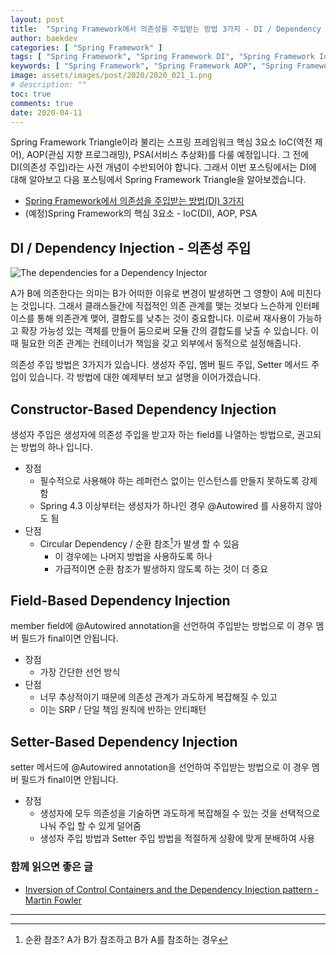 ```yaml
---
layout: post
title:  "Spring Framework에서 의존성을 주입받는 방법 3가지 - DI / Dependency Injection"
author: baekdev
categories: [ "Spring Framework" ]
tags: [ "Spring Framework", "Spring Framework DI", "Spring Framework IoC" ]
keywords: [ "Spring Framework", "Spring Framework AOP", "Spring Framework IoC", "Spring Framework PSA", "Spring Framework DI", "스프링 IoC", "스프링 AOP", "스프링 PSA" ]
image: assets/images/post/2020/2020_021_1.png  
# description: ""  
toc: true
comments: true  
date: 2020-04-11  
---   
```


Spring Framework Triangle이라 불리는 스프링 프레임워크 핵심 3요소 IoC(역전 제어), AOP(관심 지향 프로그래밍), PSA(서비스 추상화)를 다룰 예정입니다. 
그 전에 DI(의존성 주입)라는 사전 개념이 수반되어야 합니다. 그래서 이번 포스팅에서는 DI에 대해 알아보고 다음 포스팅에서 Spring Framework Triangle을 알아보겠습니다.  

- <a href="{{site.url}}{{site.baseUrl}}/post/21" target="_blank">Spring Framework에서 의존성을 주입받는 방법(DI) 3가지</a>  
- (예정)Spring Framework의 핵심 3요소 - IoC(DI), AOP, PSA  


## DI / Dependency Injection - 의존성 주입  

![The dependencies for a Dependency Injector](https://martinfowler.com/articles/injection/injector.gif)  

A가 B에 의존한다는 의미는 B가 어떠한 이유로 변경이 발생하면 그 영향이 A에 미친다는 것입니다. 그래서 클래스들간에 직접적인 의존 관계를 맺는 것보다 느슨하게 인터페이스를 통해 의존관계 맺어, 결합도를 낮추는 것이 중요합니다. 이로써 재사용이 가능하고 확장 가능성 있는 객체를 만들어 둠으로써 모듈 간의 결합도를 낮출 수 있습니다. 이때 필요한 의존 관계는 컨테이너가 책임을 갖고 외부에서 동적으로 설정해줍니다.  
 
의존성 주입 방법은 3가지가 있습니다. 생성자 주입, 멤버 필드 주입, Setter 메서드 주입이 있습니다. 각 방법에 대한 예제부터 보고 설명을 이어가겠습니다.  

<script src="https://gist.github.com/baekdev/29377a1adf6eb7e93c8aa26fdaec5b28.js"></script>  
 
## Constructor-Based Dependency Injection  
생성자 주입은 생성자에 의존성 주입을 받고자 하는 field를 나열하는 방법으로, 권고되는 방법의 하나 입니다.  

- 장점  
    - 필수적으로 사용해야 하는 레퍼런스 없이는 인스턴스를 만들지 못하도록 강제함  
    - Spring 4.3 이상부터는 생성자가 하나인 경우 @Autowired 를 사용하지 않아도 됨  
- 단점
    - Circular Dependency / 순환 참조[^1]가 발생 할 수 있음   
        - 이 경우에는 나머지 방법을 사용하도록 하나  
        - 가급적이면 순환 참조가 발생하지 않도록 하는 것이 더 중요    

## Field-Based Dependency Injection  
member field에 @Autowired annotation을 선언하여 주입받는 방법으로 이 경우 멤버 필드가 final이면 안됩니다.  

- 장점 
    - 가장 간단한 선언 방식  
- 단점  
    - 너무 추상적이기 때문에 의존성 관계가 과도하게 복잡해질 수 있고  
    - 이는 SRP / 단일 책임 원칙에 반하는 안티패턴  

## Setter-Based Dependency Injection   
setter 메서드에 @Autowired annotation을 선언하여 주입받는 방법으로 이 경우 멤버 필드가 final이면 안됩니다.  

- 장점  
    - 생성자에 모두 의존성을 기술하면 과도하게 복잡해질 수 있는 것을 선택적으로 나눠 주입 할 수 있게 덜어줌  
    - 생성자 주입 방법과 Setter 주입 방법을 적절하게 상황에 맞게 분배하여 사용        
    


### 함께 읽으면 좋은 글  
- <a href="https://martinfowler.com/articles/injection.html" target="_blank">Inversion of Control Containers and the Dependency Injection pattern - Martin Fowler</a>  

---  
[^1]: 순환 참조? A가 B가 참조하고 B가 A를 참조하는 경우    